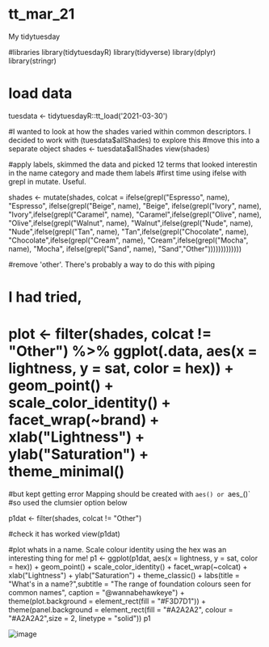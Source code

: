 # tt_mar_21
My tidytuesday

#libraries
library(tidytuesdayR)
library(tidyverse)
library(dplyr)
library(stringr)

# load data
tuesdata <- tidytuesdayR::tt_load('2021-03-30')

#I wanted to look at how the shades varied within common descriptors. I decided to work with (tuesdata$allShades) to explore this
#move this into a separate object
shades <- tuesdata$allShades
view(shades)

#apply labels, skimmed the data and picked 12 terms that looked interestin in the name category and made them labels
#first time using ifelse with grepl in mutate. Useful.

shades <- mutate(shades, colcat = ifelse(grepl("Espresso", name), "Espresso", ifelse(grepl("Beige", name), "Beige", ifelse(grepl("Ivory", name), "Ivory",ifelse(grepl("Caramel", name), "Caramel",ifelse(grepl("Olive", name), "Olive",ifelse(grepl("Walnut", name), "Walnut",ifelse(grepl("Nude", name), "Nude",ifelse(grepl("Tan", name), "Tan",ifelse(grepl("Chocolate", name), "Chocolate",ifelse(grepl("Cream", name), "Cream",ifelse(grepl("Mocha", name), "Mocha", ifelse(grepl("Sand", name), "Sand","Other")))))))))))))

#remove 'other'. There's probably a way to do this with piping
# I had tried, 
# plot <- filter(shades, colcat != "Other") %>%  ggplot(.data, aes(x = lightness, y = sat, color = hex)) + geom_point() + scale_color_identity() + facet_wrap(~brand) + xlab("Lightness") + ylab("Saturation") + theme_minimal()
#but kept getting error Mapping should be created with `aes() or `aes_()`
#so used the clumsier option below

p1dat <- filter(shades, colcat != "Other")

#check it has worked
view(p1dat)

#plot whats in a name. Scale colour identity using the hex was an interesting thing for me!
p1 <- ggplot(p1dat, aes(x = lightness, y = sat, color = hex)) + geom_point() + scale_color_identity() + facet_wrap(~colcat) + xlab("Lightness") + ylab("Saturation") + theme_classic() + labs(title = "What's in a name?",subtitle = "The range of foundation colours seen for common names", caption = "@wannabehawkeye") +  theme(plot.background = element_rect(fill = "#F3D7D1")) + theme(panel.background = element_rect(fill = "#A2A2A2", colour = "#A2A2A2",size = 2, linetype = "solid")) 
p1

![image](https://user-images.githubusercontent.com/81650490/113048913-f2d57a80-919a-11eb-9221-936538d0a818.png)
